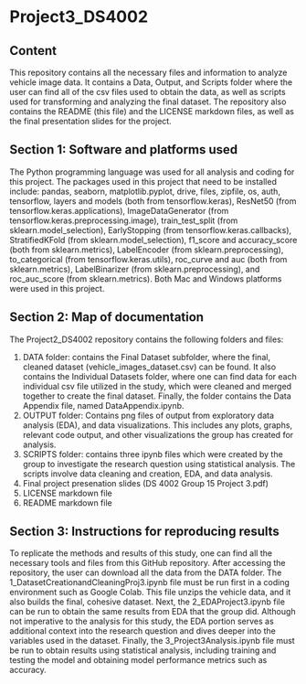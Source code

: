 # Project3_DS4002

## Content ##
This repository contains all the necessary files and information to analyze vehicle image data. It contains a Data, Output, and Scripts folder where the user can find all of the csv files used to obtain the data, as well as scripts used for transforming and analyzing the final dataset. The repository also contains the README (this file) and the LICENSE markdown files, as well as the final presentation slides for the project. 

## Section 1: Software and platforms used 
The Python programming language was used for all analysis and coding for this project. The packages used in this project that need to be installed include: pandas, seaborn, matplotlib.pyplot, drive, files, zipfile, os, auth, tensorflow, layers and models (both from tensorflow.keras), ResNet50 (from tensorflow.keras.applications), ImageDataGenerator (from tensorflow.keras.preprocessing.image), train_test_split (from sklearn.model_selection), EarlyStopping (from tensorflow.keras.callbacks), StratifiedKFold (from sklearn.model_selection), f1_score and accuracy_score (both from sklearn.metrics), LabelEncoder (from sklearn.preprocessing), to_categorical (from tensorflow.keras.utils), roc_curve and auc (both from sklearn.metrics), LabelBinarizer (from sklearn.preprocessing), and roc_auc_score (from sklearn.metrics). Both Mac and Windows platforms were used in this project.

## Section 2: Map of documentation 
The Project2_DS4002 repository contains the following folders and files:
1. DATA folder: contains the Final Dataset subfolder, where the final, cleaned dataset (vehicle_images_dataset.csv) can be found. It also contains the Individual Datasets folder, where one can find data for each individual csv file utilized in the study, which were cleaned and merged together to create the final dataset. Finally, the folder contains the Data Appendix file, named DataAppendix.ipynb.
2. OUTPUT folder: Contains png files of output from exploratory data analysis (EDA), and data visualizations. This includes any plots, graphs, relevant code output, and other visualizations the group has created for analysis.
3. SCRIPTS folder: contains three ipynb files which were created by the group to investigate the research question using statistical analysis. The scripts involve data cleaning and creation, EDA, and data analysis.
4. Final project presenation slides (DS 4002 Group 15 Project 3.pdf)
5. LICENSE markdown file
6. README markdown file

## Section 3: Instructions for reproducing results 
To replicate the methods and results of this study, one can find all the necessary tools and files from this GitHub repository. After accessing the repository, the user can download all the data from the DATA folder. The 1_DatasetCreationandCleaningProj3.ipynb file must be run first in a coding environment such as Google Colab. This file unzips the vehicle data, and it also builds the final, cohesive dataset. Next, the 2_EDAProject3.ipynb file can be run to obtain the same results from EDA that the group did. Although not imperative to the analysis for this study, the EDA portion serves as additional context into the research question and dives deeper into the variables used in the dataset. Finally, the 3_Project3Analysis.ipynb file must be run to obtain results using statistical analysis, including training and testing the model and obtaining model performance metrics such as accuracy.
